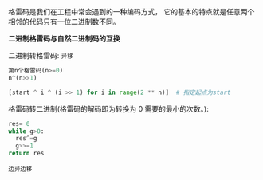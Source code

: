 格雷码是我们在工程中常会遇到的一种编码方式，
它的基本的特点就是任意两个相邻的代码只有一位二进制数不同。

**二进制格雷码与自然二进制码的互换**

二进制转格雷码:
`异移`

```Python
第n个格雷码(n>=0)
n^(n>>1)

[start ^ i ^ (i >> 1) for i in range(2 ** n)]  # 指定起点为start
```

格雷码转二进制(格雷码的解码即为转换为 0 需要的最小的次数。):

```Python
res= 0
while g>0:
  res^=g
  g>>=1
return res
```

`边异边移`
